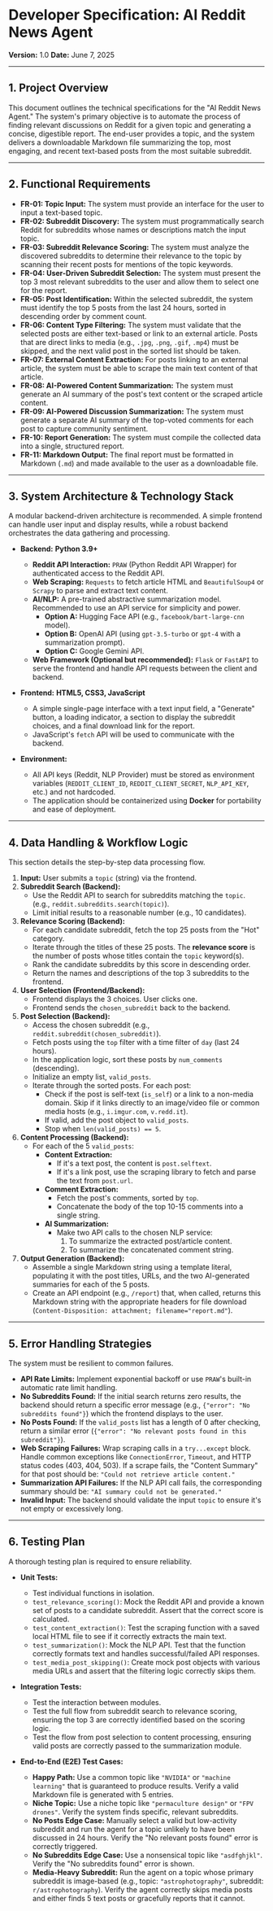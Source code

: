 # Developer Specification: AI Reddit News Agent

**Version:** 1.0
**Date:** June 7, 2025

---

## 1. Project Overview

This document outlines the technical specifications for the "AI Reddit News Agent." The system's primary objective is to automate the process of finding relevant discussions on Reddit for a given topic and generating a concise, digestible report. The end-user provides a topic, and the system delivers a downloadable Markdown file summarizing the top, most engaging, and recent text-based posts from the most suitable subreddit.

---

## 2. Functional Requirements

* **FR-01: Topic Input:** The system must provide an interface for the user to input a text-based topic.
* **FR-02: Subreddit Discovery:** The system must programmatically search Reddit for subreddits whose names or descriptions match the input topic.
* **FR-03: Subreddit Relevance Scoring:** The system must analyze the discovered subreddits to determine their relevance to the topic by scanning their recent posts for mentions of the topic keywords.
* **FR-04: User-Driven Subreddit Selection:** The system must present the top 3 most relevant subreddits to the user and allow them to select one for the report.
* **FR-05: Post Identification:** Within the selected subreddit, the system must identify the top 5 posts from the last 24 hours, sorted in descending order by comment count.
* **FR-06: Content Type Filtering:** The system must validate that the selected posts are either text-based or link to an external article. Posts that are direct links to media (e.g., `.jpg`, `.png`, `.gif`, `.mp4`) must be skipped, and the next valid post in the sorted list should be taken.
* **FR-07: External Content Extraction:** For posts linking to an external article, the system must be able to scrape the main text content of that article.
* **FR-08: AI-Powered Content Summarization:** The system must generate an AI summary of the post's text content or the scraped article content.
* **FR-09: AI-Powered Discussion Summarization:** The system must generate a separate AI summary of the top-voted comments for each post to capture community sentiment.
* **FR-10: Report Generation:** The system must compile the collected data into a single, structured report.
* **FR-11: Markdown Output:** The final report must be formatted in Markdown (`.md`) and made available to the user as a downloadable file.

---

## 3. System Architecture & Technology Stack

A modular backend-driven architecture is recommended. A simple frontend can handle user input and display results, while a robust backend orchestrates the data gathering and processing.

* **Backend:** **Python 3.9+**
  * **Reddit API Interaction:** `PRAW` (Python Reddit API Wrapper) for authenticated access to the Reddit API.
  * **Web Scraping:** `Requests` to fetch article HTML and `BeautifulSoup4` or `Scrapy` to parse and extract text content.
  * **AI/NLP:** A pre-trained abstractive summarization model. Recommended to use an API service for simplicity and power.
    * **Option A:** Hugging Face API (e.g., `facebook/bart-large-cnn` model).
    * **Option B:** OpenAI API (using `gpt-3.5-turbo` or `gpt-4` with a summarization prompt).
    * **Option C:** Google Gemini API.
  * **Web Framework (Optional but recommended):** `Flask` or `FastAPI` to serve the frontend and handle API requests between the client and backend.

* **Frontend:** **HTML5, CSS3, JavaScript**
  * A simple single-page interface with a text input field, a "Generate" button, a loading indicator, a section to display the subreddit choices, and a final download link for the report.
  * JavaScript's `fetch` API will be used to communicate with the backend.

* **Environment:**
  * All API keys (Reddit, NLP Provider) must be stored as environment variables (`REDDIT_CLIENT_ID`, `REDDIT_CLIENT_SECRET`, `NLP_API_KEY`, etc.) and not hardcoded.
  * The application should be containerized using **Docker** for portability and ease of deployment.

---

## 4. Data Handling & Workflow Logic

This section details the step-by-step data processing flow.

1. **Input:** User submits a `topic` (string) via the frontend.
2. **Subreddit Search (Backend):**
    * Use the Reddit API to search for subreddits matching the `topic`. (e.g., `reddit.subreddits.search(topic)`).
    * Limit initial results to a reasonable number (e.g., 10 candidates).
3. **Relevance Scoring (Backend):**
    * For each candidate subreddit, fetch the top 25 posts from the "Hot" category.
    * Iterate through the titles of these 25 posts. The **relevance score** is the number of posts whose titles contain the `topic` keyword(s).
    * Rank the candidate subreddits by this score in descending order.
    * Return the names and descriptions of the top 3 subreddits to the frontend.
4. **User Selection (Frontend/Backend):**
    * Frontend displays the 3 choices. User clicks one.
    * Frontend sends the `chosen_subreddit` back to the backend.
5. **Post Selection (Backend):**
    * Access the chosen subreddit (e.g., `reddit.subreddit(chosen_subreddit)`).
    * Fetch posts using the `top` filter with a time filter of `day` (last 24 hours).
    * In the application logic, sort these posts by `num_comments` (descending).
    * Initialize an empty list, `valid_posts`.
    * Iterate through the sorted posts. For each post:
        * Check if the post is self-text (`is_self`) or a link to a non-media domain. Skip if it links directly to an image/video file or common media hosts (e.g., `i.imgur.com`, `v.redd.it`).
        * If valid, add the post object to `valid_posts`.
        * Stop when `len(valid_posts) == 5`.
6. **Content Processing (Backend):**
    * For each of the 5 `valid_posts`:
        * **Content Extraction:**
            * If it's a text post, the content is `post.selftext`.
            * If it's a link post, use the scraping library to fetch and parse the text from `post.url`.
        * **Comment Extraction:**
            * Fetch the post's comments, sorted by `top`.
            * Concatenate the body of the top 10-15 comments into a single string.
        * **AI Summarization:**
            * Make two API calls to the chosen NLP service:
                1. To summarize the extracted post/article content.
                2. To summarize the concatenated comment string.
7. **Output Generation (Backend):**
    * Assemble a single Markdown string using a template literal, populating it with the post titles, URLs, and the two AI-generated summaries for each of the 5 posts.
    * Create an API endpoint (e.g., `/report`) that, when called, returns this Markdown string with the appropriate headers for file download (`Content-Disposition: attachment; filename="report.md"`).

---

## 5. Error Handling Strategies

The system must be resilient to common failures.

* **API Rate Limits:** Implement exponential backoff or use `PRAW`'s built-in automatic rate limit handling.
* **No Subreddits Found:** If the initial search returns zero results, the backend should return a specific error message (e.g., `{"error": "No subreddits found"}`) which the frontend displays to the user.
* **No Posts Found:** If the `valid_posts` list has a length of 0 after checking, return a similar error (`{"error": "No relevant posts found in this subreddit"}`).
* **Web Scraping Failures:** Wrap scraping calls in a `try...except` block. Handle common exceptions like `ConnectionError`, `Timeout`, and HTTP status codes (403, 404, 503). If a scrape fails, the "Content Summary" for that post should be: `"Could not retrieve article content."`
* **Summarization API Failures:** If the NLP API call fails, the corresponding summary should be: `"AI summary could not be generated."`
* **Invalid Input:** The backend should validate the input `topic` to ensure it's not empty or excessively long.

---

## 6. Testing Plan

A thorough testing plan is required to ensure reliability.

* **Unit Tests:**
  * Test individual functions in isolation.
  * `test_relevance_scoring()`: Mock the Reddit API and provide a known set of posts to a candidate subreddit. Assert that the correct score is calculated.
  * `test_content_extraction()`: Test the scraping function with a saved local HTML file to see if it correctly extracts the main text.
  * `test_summarization()`: Mock the NLP API. Test that the function correctly formats text and handles successful/failed API responses.
  * `test_media_post_skipping()`: Create mock post objects with various media URLs and assert that the filtering logic correctly skips them.

* **Integration Tests:**
  * Test the interaction between modules.
  * Test the full flow from subreddit search to relevance scoring, ensuring the top 3 are correctly identified based on the scoring logic.
  * Test the flow from post selection to content processing, ensuring valid posts are correctly passed to the summarization module.

* **End-to-End (E2E) Test Cases:**
  * **Happy Path:** Use a common topic like `"NVIDIA"` or `"machine learning"` that is guaranteed to produce results. Verify a valid Markdown file is generated with 5 entries.
  * **Niche Topic:** Use a niche topic like `"permaculture design"` or `"FPV drones"`. Verify the system finds specific, relevant subreddits.
  * **No Posts Edge Case:** Manually select a valid but low-activity subreddit and run the agent for a topic unlikely to have been discussed in 24 hours. Verify the "No relevant posts found" error is correctly triggered.
  * **No Subreddits Edge Case:** Use a nonsensical topic like `"asdfghjkl"`. Verify the "No subreddits found" error is shown.
  * **Media-Heavy Subreddit:** Run the agent on a topic whose primary subreddit is image-based (e.g., topic: `"astrophotography"`, subreddit: `r/astrophotography`). Verify the agent correctly skips media posts and either finds 5 text posts or gracefully reports that it cannot.
